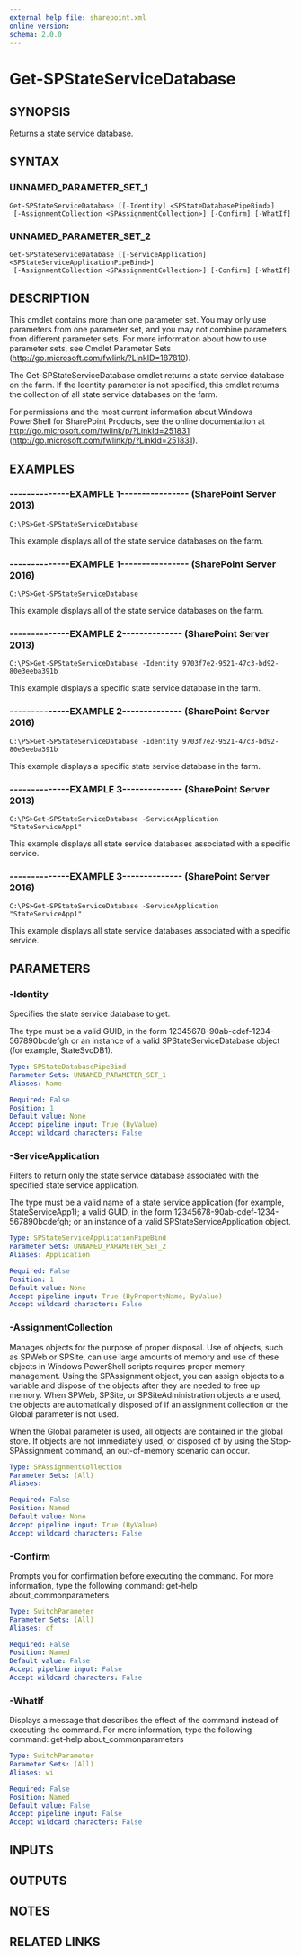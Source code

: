 ```yaml
---
external help file: sharepoint.xml
online version: 
schema: 2.0.0
---
```


# Get-SPStateServiceDatabase

## SYNOPSIS
Returns a state service database.

## SYNTAX

### UNNAMED_PARAMETER_SET_1
```
Get-SPStateServiceDatabase [[-Identity] <SPStateDatabasePipeBind>]
 [-AssignmentCollection <SPAssignmentCollection>] [-Confirm] [-WhatIf]
```

### UNNAMED_PARAMETER_SET_2
```
Get-SPStateServiceDatabase [[-ServiceApplication] <SPStateServiceApplicationPipeBind>]
 [-AssignmentCollection <SPAssignmentCollection>] [-Confirm] [-WhatIf]
```

## DESCRIPTION
This cmdlet contains more than one parameter set.
You may only use parameters from one parameter set, and you may not combine parameters from different parameter sets.
For more information about how to use parameter sets, see Cmdlet Parameter Sets (http://go.microsoft.com/fwlink/?LinkID=187810).

The Get-SPStateServiceDatabase cmdlet returns a state service database on the farm.
If the Identity parameter is not specified, this cmdlet returns the collection of all state service databases on the farm.

For permissions and the most current information about Windows PowerShell for SharePoint Products, see the online documentation at http://go.microsoft.com/fwlink/p/?LinkId=251831 (http://go.microsoft.com/fwlink/p/?LinkId=251831).

## EXAMPLES

### --------------EXAMPLE 1---------------- (SharePoint Server 2013)
```
C:\PS>Get-SPStateServiceDatabase
```

This example displays all of the state service databases on the farm.

### --------------EXAMPLE 1---------------- (SharePoint Server 2016)
```
C:\PS>Get-SPStateServiceDatabase
```

This example displays all of the state service databases on the farm.

### --------------EXAMPLE 2-------------- (SharePoint Server 2013)
```
C:\PS>Get-SPStateServiceDatabase -Identity 9703f7e2-9521-47c3-bd92-80e3eeba391b
```

This example displays a specific state service database in the farm.

### --------------EXAMPLE 2-------------- (SharePoint Server 2016)
```
C:\PS>Get-SPStateServiceDatabase -Identity 9703f7e2-9521-47c3-bd92-80e3eeba391b
```

This example displays a specific state service database in the farm.

### --------------EXAMPLE 3-------------- (SharePoint Server 2013)
```
C:\PS>Get-SPStateServiceDatabase -ServiceApplication "StateServiceApp1"
```

This example displays all state service databases associated with a specific service.

### --------------EXAMPLE 3-------------- (SharePoint Server 2016)
```
C:\PS>Get-SPStateServiceDatabase -ServiceApplication "StateServiceApp1"
```

This example displays all state service databases associated with a specific service.

## PARAMETERS

### -Identity
Specifies the state service database to get.

The type must be a valid GUID, in the form 12345678-90ab-cdef-1234-567890bcdefgh or an instance of a valid SPStateServiceDatabase object (for example, StateSvcDB1).

```yaml
Type: SPStateDatabasePipeBind
Parameter Sets: UNNAMED_PARAMETER_SET_1
Aliases: Name

Required: False
Position: 1
Default value: None
Accept pipeline input: True (ByValue)
Accept wildcard characters: False
```

### -ServiceApplication
Filters to return only the state service database associated with the specified state service application.

The type must be a valid name of a state service application (for example, StateServiceApp1); a valid GUID, in the form 12345678-90ab-cdef-1234-567890bcdefgh; or an instance of a valid SPStateServiceApplication object.

```yaml
Type: SPStateServiceApplicationPipeBind
Parameter Sets: UNNAMED_PARAMETER_SET_2
Aliases: Application

Required: False
Position: 1
Default value: None
Accept pipeline input: True (ByPropertyName, ByValue)
Accept wildcard characters: False
```

### -AssignmentCollection
Manages objects for the purpose of proper disposal.
Use of objects, such as SPWeb or SPSite, can use large amounts of memory and use of these objects in Windows PowerShell scripts requires proper memory management.
Using the SPAssignment object, you can assign objects to a variable and dispose of the objects after they are needed to free up memory.
When SPWeb, SPSite, or SPSiteAdministration objects are used, the objects are automatically disposed of if an assignment collection or the Global parameter is not used.

When the Global parameter is used, all objects are contained in the global store.
If objects are not immediately used, or disposed of by using the Stop-SPAssignment command, an out-of-memory scenario can occur.

```yaml
Type: SPAssignmentCollection
Parameter Sets: (All)
Aliases: 

Required: False
Position: Named
Default value: None
Accept pipeline input: True (ByValue)
Accept wildcard characters: False
```

### -Confirm
Prompts you for confirmation before executing the command.
For more information, type the following command: get-help about_commonparameters

```yaml
Type: SwitchParameter
Parameter Sets: (All)
Aliases: cf

Required: False
Position: Named
Default value: False
Accept pipeline input: False
Accept wildcard characters: False
```

### -WhatIf
Displays a message that describes the effect of the command instead of executing the command.
For more information, type the following command: get-help about_commonparameters

```yaml
Type: SwitchParameter
Parameter Sets: (All)
Aliases: wi

Required: False
Position: Named
Default value: False
Accept pipeline input: False
Accept wildcard characters: False
```

## INPUTS

## OUTPUTS

## NOTES

## RELATED LINKS

